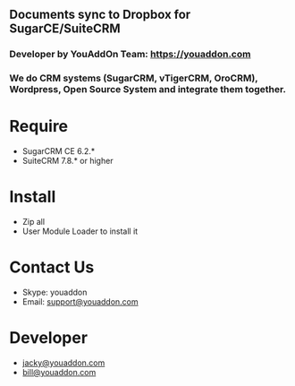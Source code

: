 ## Documents sync to Dropbox for SugarCE/SuiteCRM

### Developer by YouAddOn Team: https://youaddon.com
### We do CRM systems (SugarCRM, vTigerCRM, OroCRM), Wordpress, Open Source System and integrate them together.

# Require 
* SugarCRM CE 6.2.*
* SuiteCRM 7.8.* or higher

# Install
* Zip all 
* User Module Loader to install it

# Contact Us
* Skype: youaddon
* Email: support@youaddon.com

# Developer
* jacky@youaddon.com
* bill@youaddon.com
